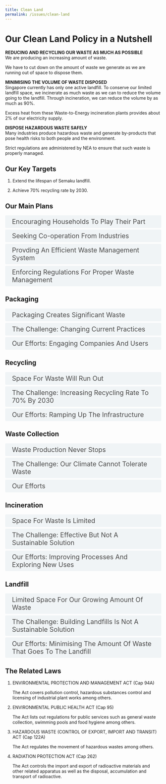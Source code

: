 ```yaml
---
title: Clean Land
permalink: /issues/clean-land
---
```

<style>

input {
	display: none;
}
label {
	display: block;
	padding: 8px 22px;
	margin: 0 0 5px 0;
	cursor: pointor;
	background: #F0F4F6;
	border-radius: 3px;
	color: #484848;
	transition: ease .5s;
	font-size: 1.5em;
}

label:hover {
	background: #4a96b0;
	color: #FFF;
}

.accordion-content {
	/* background: #E2E5F6; */
	padding: 10px 0px 30px 30px;
	/* border: 1px solid #484848; */
	margin: 0 0 1px 0;
	border-radius: 3px;
}

input + label + .accordion-content {
	display: none;
}

input:checked + label + .accordion-content {
	display: none;
}

input:checked + label + .accordion-content {
	display: block;
}

</style>
<!-- End of accordion -->

<div class="container">

<h1><b>Our Clean Land Policy in a Nutshell</b></h1>

<p><strong>REDUCING AND RECYCLING OUR WASTE AS MUCH AS POSSIBLE</strong><br>	We are producing an increasing amount of waste.</p>
<p>We have to cut down on the amount of waste we generate as we are running out of space to dispose them.</p>

<p><strong>MINIMISING THE VOLUME OF WASTE DISPOSED</strong><br>	Singapore currently has only one active landfill. To conserve our limited landfill space, we incinerate as much waste as we can to reduce the volume going to the landfill. Through incineration, we can reduce the volume by as much as 90%.</p>
<p>Excess heat from these Waste-to-Energy incineration plants provides about 2% of our electricity supply.</p>

<p><strong>DISPOSE HAZARDOUS WASTE SAFELY</strong><br>	Many industries produce hazardous waste and generate by-products that pose health risks to both people and the environment.</p>
<p>Strict regulations are administered by NEA to ensure that such waste is properly managed.</p>

<h2 id="our-key-targets">Our Key Targets</h2>
<ol>
	<li><p>Extend the lifespan of Semaku landfill.</p>
	</li>
	<li><p>Achieve 70% recycling rate by 2030.</p>
	</li>
</ol>

<h2 id="our-main-plans">Our Main Plans</h2>
<div>
	<input type="checkbox" id="title1"  /><label for="title1">Encouraging Households To Play Their Part</label>
	<div class="accordion-content">
		<p>Campaigns such as #RecycleRight and Say Yes to Waste Less spread the importance of recycling and waste reduction. All HDB blocks have access to recycling bins. Waste collectors also encourage household recycling by introducing recycling incentive programmes.</p>
	</div>
	<input type="checkbox" id="title2"  /><label for="title2">Seeking Co-operation From Industries</label>
	<div class="accordion-content">
		<p>Industrial waste form up to 40% of the total amount of waste we produce. Their efforts to recycle materials and good waste management practices will bring us closer to our aims.</p>
	</div>
	<input type="checkbox" id="title3"  /><label for="title3">Provding An Efficient Waste Management System</label>
	<div class="accordion-content">
		<p>NEA licenses public waste collectors and general waste collectors to bring solid waste disposed to our Waste-to-Energy plants and the Semakau landfill.</p>
	</div>
	<input type="checkbox" id="title4"  /><label for="title4">Enforcing Regulations For Proper Waste Management</label>
	<div class="accordion-content">
		<p>Illegal dumping of waste of any kind is a serious offence. It pollutes the environment and can be a hazard to public health.</p>
		<p>NEA enforces various acts to protect our public health.</p>
	</div>
</div>

<a id="packaging"></a>

<h2>Packaging</h2>
<div>
	<input type="checkbox" id="title5"  /><label for="title5">Packaging Creates Significant Waste</label>
	<div class="accordion-content">
		<p>Most packaging for consumer goods, such as food, drinks, and electronics, is used just once before being thrown away.</p>
		<p>Packaging makes up about one third of all household waste in Singapore and more than half of this consists of packaging for food and drinks.</p>
		<p>Unnecessary packaging is not only a drain on resources, it is also adds to the production of waste. Given the lack of space for another landfill in Singapore, we need to reduce the amount of waste we produce to prolong the lifespan of our landfill for as long as we can.</p>
	</div>
	<input type="checkbox" id="title6"  /><label for="title6">The Challenge: Changing Current Practices</label>
	<div class="accordion-content">
		<p><em>Installing The Habit Of Recycling Packaging</em></p>
		<p>Many people and companies simply throw packaging away without a thought, especially if the packaging was not designed to be reused or easily recycled.</p>
		<p><em>Promoting Responsible Packaging Practices</em></p>
		<p>Often, elaborate packaging is used to make products look better. Consumers can help change wasteful practices by rejecting products that have excessive packaging.</p>
	</div>
	<input type="checkbox" id="title7"  /><label for="title7">Our Efforts: Engaging Companies And Users</label>
	<div class="accordion-content">
		<p><em>Redesigning And Reducing Packaging Production</em></p>
		<p>The National Environment Agency (NEA) introduced the voluntary Singapore Packaging Agreement in 2007. Companies which sign the Agreement commit to reducing their packaging waste over a period of five years.</p>
		<p>They do this by redesigning their production processes, reducing the size and thickness of the physical packaging produced, eliminating unnecessary packaging, and changing the way that products are packaged.</p>
		<p><em>Increasing The Amount Of Packaging Recycled</em></p>
		<p>Under the agreement, companies also agree to increase the amount of packaging recycled and use more recycled or recycle-able materials when producing packaging. Building owners and hotel and shopping mall managers have also signed the Agreement, committing to provide recycling facilities for their tenant.</p>
		<p><em>Raising Awareness Among Consumers</em></p>
		<p>Companies also try to raise awareness and educate consumers on the benefits of reducing packaging waste. For instance, Tetra Pak has been running educational programmes in the school to encourage students to recycle used beverage cartons since 2008.</p>
	</div>
</div>

<a id="recycling"></a>

<h2>Recycling</h2>
<div>
	<input type="checkbox" id="title8"  /><label for="title8">Space For Waste Will Run Out</label>
	<div class="accordion-content">
		<p>Recycling is one way to minimise the amount of waste we create. Often, items are discarded without any thought to how they can be given a second life.</p>
		<p>Singapore has only one landfill. Recycling is an important way of cutting down the amount of waste that goes into the landfill and reducing the cost of disposal.</p>
	</div>
	<input type="checkbox" id="title9"  /><label for="title9">The Challenge: Increasing Recycling Rate To 70% By 2030</label>
	<div class="accordion-content">
		<p>The recycling rate in Singapore currently stands at about 60%, up from 40% in 2000.</p>
		<p>However, we can do better. In 2018, only about half of the total amount of paper and cardboard waste were recycled and just 4% of plastics were recycled.</p>
		<p>We aim to increase the recycling rate to 70% by 2030.</p>
	</div>
	<input type="checkbox" id="title10"  /><label for="title10">Our Efforts: Ramping Up The Infrastructure</label>
	<div class="accordion-content">
		<p>Previously, every 5 blocks shared one recycling bin.</p>
		<p>Now, there are recycling bins placed at every block in public housing estates. If you live in public housing developments launched after 2014, you will have dual chutes for refuse and recyclables on your floor.</p>
		<p>Recycling bins are also given to every household living in landed homes. All condominiums will also have recycling bins within their estates.</p>
	</div>
</div>

<a id="waste-collection"></a>

<h2>Waste Collection</h2>
<div>
	<input type="checkbox" id="title11"  /><label for="title11">Waste Production Never Stops</label>
	<div class="accordion-content">
		<p>In line with population and economic growth, the volume of waste produced has increased more than six-fold over the past 40 years. In 1970, we were producing some 1,200 tonnes of waste each day. Today, the amount has grown to more than 8,700 tonnes per day.</p>
		<p>Without an efficient waste collection system in place, piles of rubbish would accumulate near homes and workplaces and create breeding grounds for pests and poses threats to public health.</p>
	</div>
	<input type="checkbox" id="title12"  /><label for="title12">The Challenge: Our Climate Cannot Tolerate Waste</label>
	<div class="accordion-content">
		<p>Due to our hot and humid weather, organic waste rapidly decomposes and starts to smell unpleasant. On top of the discomfort, uncollected waste promotes the breeding of disease-carrying vectors, such as mosquitoes, in our environment.</p>
		<p>To protect public health, waste generated has to be collected and disposed promptly and safely.</p>
	</div>
	<input type="checkbox" id="title13"  /><label for="title13">Our Efforts</label>
	<div class="accordion-content">
		<p>Today, there are now 4 public waste collection companies operating in 6 sectors, each with 100,000 households and trade premises. Rights to manage waste are competitively tendered by these companies.</p>
		<p>In addition, there are more than 300 approved general waste collectors that serve commercial and industrial premises.</p>
	</div>
</div>

<a id="incineration"></a>

<h2>Incineration</h2>
<div>
	<input type="checkbox" id="title14"  /><label for="title14">Space For Waste Is Limited</label>
	<div class="accordion-content">
		<p>Incineration is necessary for Singapore as land is limited. Incineration is able to reduce the volume of our waste to as little as 10 per cent of its original volume. This results in lower waste volumes being sent to our landfill.</p>
		<p>However, as ash from incinerated waste eventually has to go into our landfill and we have only one landfill, incineration alone cannot deal with the ever-increasing amount of waste that we are producing.</p>
	</div>
	<input type="checkbox" id="title15"  /><label for="title15">The Challenge: Effective But Not A Sustainable Solution</label>
	<div class="accordion-content">
		<p><em>Incineration Plants Cost Us Space And Money</em></p>
		<p>Incineration plants are very expensive to build and operate. They also take up large areas of land. We cannot keep building more incineration plants indefinitely.</p>
		<p><em>Pollutants During Incineration</em></p>
		<p>Pollutants, such as NOx, SO2, dioxin and particulate matter, are produced in the process of incineration and they affect our air quality.</p>
	</div>
	<input type="checkbox" id="title16"  /><label for="title16">Our Efforts: Improving Processes And Exploring New Uses</label>
	<div class="accordion-content">
		<p><em>Tapping Private Sector Expertise</em></p>
		<p>The Government increased private sector participation in the incineration industry. Singapore’s fifth incineration plant was built and operated by a private company through a Design, Build, Own and Operate arrangement</p>
		<p><em>Treating Pollutants Before Release Into The Environment</em></p>
		<p>All incinerators in Singapore have been fitted or built with pollution control equipment to protect our air quality. The flue gas produced during incineration is treated to remove most of the pollutants in order to meet safe environmental standards before being released into the air.</p>
		<p><em>Reducing Waste</em></p>
		<p>NEA has been encouraging people and industries to reduce their waste, reuse where possible and increase their rate of recycling.</p>
	</div>
</div>

<a id="landfill"></a>

<h2>Landfill</h2>
<div>
	<input type="checkbox" id="title17"  /><label for="title17">Limited Space For Our Growing Amount Of Waste</label>
	<div class="accordion-content">
		<p>We only have one landfill left.</p>
		<p>Each year, we send about 200,000 tonnes of solid waste and all incineration ash to the Semakau landfill. At this rate we are sending waste there, it will run out of space by around 2035.</p>
		<p>As there is no available land for landfill on mainland Singapore, Semakau Landfill had to be created by enclosing 350 hectares of sea space between two offshore islands. Semakau Landfill opened on 1 April 1999 and is now the only one we have.</p>
	</div>
	<input type="checkbox" id="title18"  /><label for="title18">The Challenge: Building Landfills Is Not A Sustainable Solution</label>
	<div class="accordion-content">
		<p>Landfills require space. We have already used up large tracts of land on mainland Singapore, in various areas such as Choa Chu Kang, Lim Chu Kang and Lorong Halus.</p>
		<p>The Semakau Landfill had to be constructed out of sea space due to our land constraints. It is difficult for Singapore to continually build landfills to handle our growing amount of waste. We need to look for more sustainable solutions to handle our waste.</p>
	</div>
	<input type="checkbox" id="title19"  /><label for="title19">Our Efforts: Minimising The Amount Of Waste That Goes To The Landfill</label>
	<div class="accordion-content">
		<p>The Zero Waste Masterplan sets a new waste reduction target for Singapore - to reduce the waste sent to Semakau Landfill each day by 30 per cent by 2030. This will help extend Semakau Landfill's lifespan beyond 2035. Grab a copy of the Zero Waste Masterplan <a href="https://www.towardszerowaste.gov.sg/zero-waste-masterplan/">here!</a></p>
		<p><em>Reduce Volume Of Waste By Incineration</em></p>
		<p>Incinerable waste is sent to our four incineration plants, and the ashes end up at Semakau landfill.</p>
		<p>Incineration can reduce waste volume by over 90%!</p>
		<p>The excess heat energy produced contributes to about 3% of our electricity supply.</p>
	</div>
</div>

<h2>The Related Laws</h2>
<ol>
	<li><p>ENVIRONMENTAL PROTECTION AND MANAGEMENT ACT (Cap 94A)</p>
		<p>The Act covers pollution control, hazardous substances control and licensing of industrial plant works among others.</p>
	</li>
	<li><p>ENVIRONMENTAL PUBLIC HEALTH ACT (Cap 95)</p>
		<p>The Act lists out regulations for public services such as general waste collection, swimming pools and food hygiene among others.</p>
	</li>
	<li><p>HAZARDOUS WASTE (CONTROL OF EXPORT, IMPORT AND TRANSIT) ACT (Cap 122A)</p>
		<p>The Act regulates the movement of hazardous wastes among others.
	</li>
	<li><p>RADIATION PROTECTION ACT (Cap 262)</p>
		<p>The Act controls the import and export of radioactive materials and other related apparatus as well as the disposal, accumulation and transport of radioactive.</p>
	</li>
</ol>

